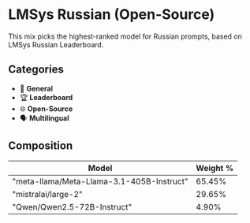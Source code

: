 # LMSys Russian (Open-Source)

This mix picks the highest-ranked model for Russian prompts, based on LMSys Russian Leaderboard.

## Categories

- 💬 **General**
- 🏆 **Leaderboard**
- 🌐 **Open-Source**
- 🗣️ **Multilingual**

## Composition

| Model | Weight % |
|-------|----------|
| "meta-llama/Meta-Llama-3.1-405B-Instruct" | 65.45% |
| "mistralai/large-2" | 29.65% |
| "Qwen/Qwen2.5-72B-Instruct" | 4.90% |
